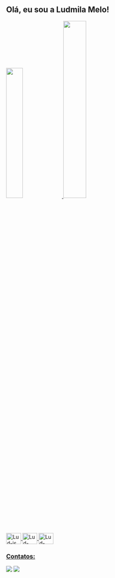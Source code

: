 ## Olá, eu sou a Ludmila Melo!

<div>
<a href="https://github.com/ludmilameelo">
  <img height="30%" src="https://github-readme-stats.vercel.app/api?username=ludmilameelo&show_icons=true&theme=dracula&include_all_commits=true&count_private=true"/>
  <img height="35%" src="https://github-readme-stats.vercel.app/api/top-langs/?username=ludmilameelo&layout=compact&langs_count=7&theme=dracula"/>
</div>

<div style:"display: inline_block"><br>
   <img align="center" alt="Lud-js" height="30" width="40" src="https://cdn.jsdelivr.net/gh/devicons/devicon/icons/javascript/javascript-original.svg" />
  <img align="center" alt="Lud-html" height="30" width="40" src="https://cdn.jsdelivr.net/gh/devicons/devicon/icons/html5/html5-original.svg" />
  <img align="center" alt="Lud-css" height="30" width="40" src="https://cdn.jsdelivr.net/gh/devicons/devicon/icons/css3/css3-original.svg" />
</div>
          
### Contatos:
<a href = "mailto:ludmila.melo@engenharia.ufjf.br"><img src="https://img.shields.io/badge/Gmail-D14836?style=for-the-badge&logo=gmail&logoColor=white" target="_blank"></a>
<a href="https://www.linkedin.com/in/ludmila-melo/" target="_blank"><img src="https://img.shields.io/badge/-LinkedIn-%230077B5?style=for-the-badge&logo=linkedin&logoColor=white" target="_blank"></a>   
</div>
